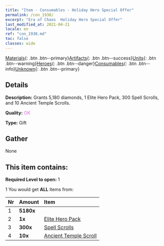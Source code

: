 ```yaml
---
title: "Item - Consumables - Holiday Hero Special Offer"
permalink: /con_1938/
excerpt: "Era of Chaos  Holiday Hero Special Offer"
last_modified_at: 2021-04-21
locale: en
ref: "con_1938.md"
toc: false
classes: wide
---
```

 [Materials](/Items/){: .btn .btn--primary}[Artifacts](/Items/Artifacts/){: .btn .btn--success}[Units](/Items/Units/){: .btn .btn--warning}[Heroes](/Items/Heroes/){: .btn .btn--danger}[Consumables](/Items/Consumables/){: .btn .btn--info}[Unknown](/Items/Unknown/){: .btn .btn--primary}

## Details
 **Description:** Grants 5,180 diamonds, 1 Elite Hero Pack, 300 Spell Scrolls, and 10 Ancient Temple Scrolls.

 **Quality:** <span style="color: #DA70D6">OK</span>

 **Type:** Gift

## Gather

  None

## This item contains:

 **Required Level to open:** 1

 1 You would get **ALL** items  from:

  | Nr | Amount |     Item    |
  |:---|:-------|:------------|
  | 1 |  **5180x** | <i class="fas fa-gem"/> |  | 
  | 2 |  **1x** | [Elite Hero Pack](/Items/con_1883/) |  | 
  | 3 |  **300x** | [Spell Scrolls](/Items/con_694/) |  | 
  | 4 |  **10x** | [Ancient Temple Scroll](/Items/con_697/) |  | 
